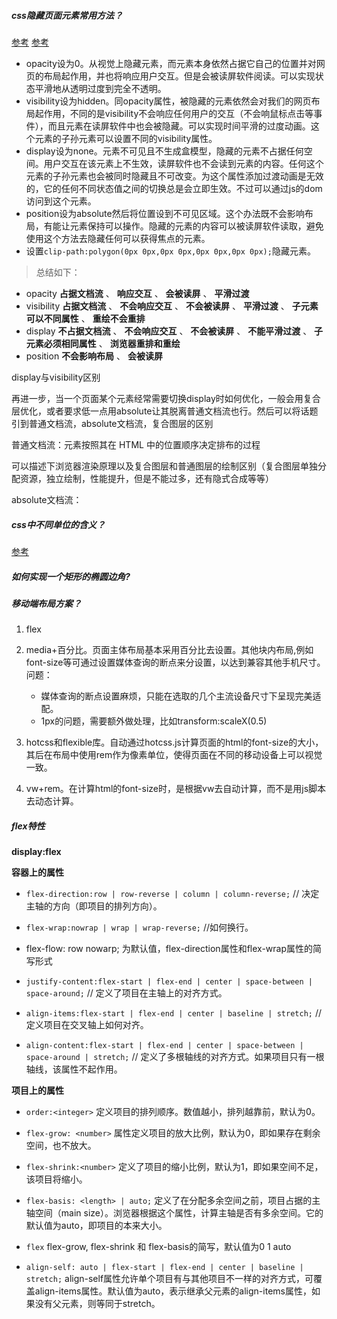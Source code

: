 ##### css隐藏页面元素常用方法？

[参考](http://www.divcss5.com/rumen/r18099.shtml)
[参考](http://www.zhangxinxu.com/wordpress/2012/02/css-overflow-hidden-visibility-hidden-disabled-use/)

+ opacity设为0。从视觉上隐藏元素，而元素本身依然占据它自己的位置并对网页的布局起作用，并也将响应用户交互。但是会被读屏软件阅读。可以实现状态平滑地从透明过度到完全不透明。
+ visibility设为hidden。同opacity属性，被隐藏的元素依然会对我们的网页布局起作用，不同的是visibility不会响应任何用户的交互（不会响鼠标点击等事件），而且元素在读屏软件中也会被隐藏。可以实现时间平滑的过度动画。这个元素的子孙元素可以设置不同的visibility属性。
+ display设为none。元素不可见且不生成盒模型，隐藏的元素不占据任何空间。用户交互在该元素上不生效，读屏软件也不会读到元素的内容。任何这个元素的子孙元素也会被同时隐藏且不可改变。为这个属性添加过渡动画是无效的，它的任何不同状态值之间的切换总是会立即生效。不过可以通过js的dom访问到这个元素。
+ position设为absolute然后将位置设到不可见区域。这个办法既不会影响布局，有能让元素保持可以操作。隐藏的元素的内容可以被读屏软件读取，避免使用这个方法去隐藏任何可以获得焦点的元素。
+ 设置``clip-path:polygon(0px 0px,0px 0px,0px 0px,0px 0px);``隐藏元素。

> 总结如下：

- opacity     **占据文档流** 、 **响应交互** 、 **会被读屏** 、 **平滑过渡**
- visibility  **占据文档流** 、 **不会响应交互** 、 **不会被读屏** 、 **平滑过渡** 、 **子元素可以不同属性** 、 **重绘不会重排**
- display    **不占据文档流** 、 **不会响应交互** 、  **不会被读屏** 、  **不能平滑过渡** 、 **子元素必须相同属性** 、 **浏览器重排和重绘**
- position   **不会影响布局** 、 **会被读屏**

display与visibility区别

再进一步，当一个页面某个元素经常需要切换display时如何优化，一般会用复合层优化，或者要求低一点用absolute让其脱离普通文档流也行。然后可以将话题引到普通文档流，absolute文档流，复合图层的区别

普通文档流：元素按照其在 HTML 中的位置顺序决定排布的过程

可以描述下浏览器渲染原理以及复合图层和普通图层的绘制区别（复合图层单独分配资源，独立绘制，性能提升，但是不能过多，还有隐式合成等等）

absolute文档流：

##### css中不同单位的含义？
[参考](http://www.runoob.com/cssref/css-units.html)

##### 如何实现一个矩形的椭圆边角?

##### 移动端布局方案？
1. flex
2. media+百分比。页面主体布局基本采用百分比去设置。其他块内布局,例如font-size等可通过设置媒体查询的断点来分设置，以达到兼容其他手机尺寸。
    问题：
    - 媒体查询的断点设置麻烦，只能在选取的几个主流设备尺寸下呈现完美适配。
    - 1px的问题，需要额外做处理，比如transform:scaleX(0.5)
    
3. hotcss和flexible库。自动通过hotcss.js计算页面的html的font-size的大小，其后在布局中使用rem作为像素单位，使得页面在不同的移动设备上可以视觉一致。
4. vw+rem。在计算html的font-size时，是根据vw去自动计算，而不是用js脚本去动态计算。

##### flex特性
**display:flex**

**容器上的属性**

+ `flex-direction:row | row-reverse | column | column-reverse;` // 决定主轴的方向（即项目的排列方向）。

+ `flex-wrap:nowrap | wrap | wrap-reverse;` //如何换行。

+ flex-flow: row nowarp; 为默认值，flex-direction属性和flex-wrap属性的简写形式

+ `justify-content:flex-start | flex-end | center | space-between | space-around;` // 定义了项目在主轴上的对齐方式。

+ `align-items:flex-start | flex-end | center | baseline | stretch;` // 定义项目在交叉轴上如何对齐。

+ `align-content:flex-start | flex-end | center | space-between | space-around | stretch;` // 定义了多根轴线的对齐方式。如果项目只有一根轴线，该属性不起作用。

**项目上的属性**

- `order:<integer>` 定义项目的排列顺序。数值越小，排列越靠前，默认为0。

- `flex-grow: <number>` 属性定义项目的放大比例，默认为0，即如果存在剩余空间，也不放大。

- `flex-shrink:<number>` 定义了项目的缩小比例，默认为1，即如果空间不足，该项目将缩小。

- `flex-basis: <length> | auto;`  定义了在分配多余空间之前，项目占据的主轴空间（main size）。浏览器根据这个属性，计算主轴是否有多余空间。它的默认值为auto，即项目的本来大小。

- `flex`  flex-grow, flex-shrink 和 flex-basis的简写，默认值为0 1 auto

- `align-self: auto | flex-start | flex-end | center | baseline | stretch;`  align-self属性允许单个项目有与其他项目不一样的对齐方式，可覆盖align-items属性。默认值为auto，表示继承父元素的align-items属性，如果没有父元素，则等同于stretch。 







